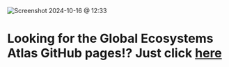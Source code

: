 ![Screenshot 2024-10-16 @ 12:33](https://github.com/geo-global-ecosystem-atlas/.github/blob/assets/screenshots/Screenshot%202024-10-18%20at%2012.22.43%E2%80%AFPM.png)

# Looking for the Global Ecosystems Atlas GitHub pages!? Just click [here](https://github.com/Global-Ecosystems-Atlas)
